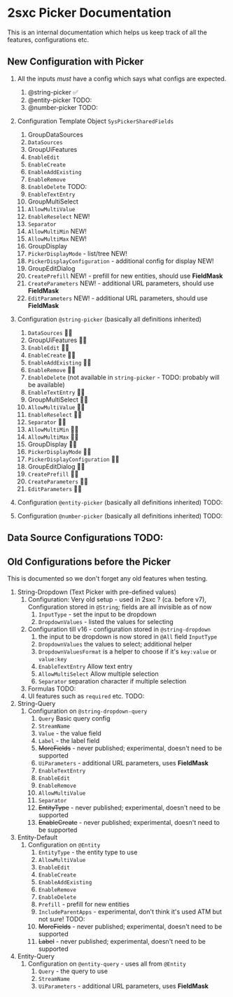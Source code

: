 # 2sxc Picker Documentation

This is an internal documentation which helps us keep track of all the features, configurations etc.


## New Configuration with Picker

1. All the inputs _must_ have a config which says what configs are expected.
    1. @string-picker ✅
    1. @entity-picker TODO:
    1. @number-picker TODO:

1. Configuration Template Object `SysPickerSharedFields`
    1. GroupDataSources
    1. `DataSources`
    1. GroupUiFeatures
    1. `EnableEdit`
    1. `EnableCreate`
    1. `EnableAddExisting`
    1. `EnableRemove`
    1. `EnableDelete` TODO:
    1. `EnableTextEntry`
    1. GroupMultiSelect
    1. `AllowMultiValue`
    1. `EnableReselect` NEW!
    1. `Separator`
    1. `AllowMultiMin` NEW!
    1. `AllowMultiMax` NEW!
    1. GroupDisplay
    1. `PickerDisplayMode` - list/tree NEW!
    1. `PickerDisplayConfiguration` - additional config for display NEW!
    1. GroupEditDialog
    1. `CreatePrefill` NEW! - prefill for new entities, should use **FieldMask**
    1. `CreateParameters` NEW! - additional URL parameters, should use **FieldMask**
    1. `EditParameters` NEW! - additional URL parameters, should use **FieldMask**

1. Configuration `@string-picker` (basically all definitions inherited)
    1. `DataSources` 👩‍👦
    1. GroupUiFeatures 👩‍👦
    1. `EnableEdit` 👩‍👦
    1. `EnableCreate` 👩‍👦
    1. `EnableAddExisting` 👩‍👦
    1. `EnableRemove` 👩‍👦
    1. `EnableDelete` (not available in `string-picker` - TODO: probably will be available)
    1. `EnableTextEntry` 👩‍👦
    1. GroupMultiSelect 👩‍👦
    1. `AllowMultiValue` 👩‍👦
    1. `EnableReselect` 👩‍👦
    1. `Separator` 👩‍👦
    1. `AllowMultiMin` 👩‍👦
    1. `AllowMultiMax` 👩‍👦
    1. GroupDisplay 👩‍👦
    1. `PickerDisplayMode` 👩‍👦
    1. `PickerDisplayConfiguration` 👩‍👦
    1. GroupEditDialog 👩‍👦
    1. `CreatePrefill` 👩‍👦
    1. `CreateParameters` 👩‍👦
    1. `EditParameters` 👩‍👦

1. Configuration `@entity-picker` (basically all definitions inherited) TODO:

1. Configuration `@number-picker` (basically all definitions inherited) TODO:


## Data Source Configurations TODO:



## Old Configurations before the Picker

This is documented so we don't forget any old features when testing.

1. String-Dropdown (Text Picker with pre-defined values)
    1. Configuration: Very old setup - used in 2sxc ? (ca. before v7),  
       Configuration stored in `@String`; fields are all invisible as of now
        1. `InputType` - set the input to be dropdown
        1. `DropdownValues` - listed the values for selecting
    1. Configuration till v16 - configuration stored in `@string-dropdown`
        1. the input to be dropdown is now stored in `@All` field `InputType`
        1. `DropdownValues` the values to select; additional helper
        1. `DropdownValuesFormat` is a helper to choose if it's `key:value` or `value:key`
        1. `EnableTextEntry` Allow text entry
        1. `AllowMultiSelect` Allow multiple selection
        1. `Separator` separation character if multiple selection
    1. Formulas TODO:
    1. UI features such as `required` etc. TODO:
1. String-Query
    1. Configuration on `@string-dropdown-query`
        1. `Query` Basic query config
        1. `StreamName`
        1. `Value` - the value field
        1. `Label` - the label field
        1. ~~MoreFields~~ - never published; experimental, doesn't need to be supported
        1. `UiParameters` - additional URL parameters, uses **FieldMask**
        1. `EnableTextEntry`
        1. `EnableEdit`
        1. `EnableRemove`
        1. `AllowMultiValue`
        1. `Separator`
        1. ~~EntityType~~ - never published; experimental, doesn't need to be supported
        1. ~~EnableCreate~~ - never published; experimental, doesn't need to be supported
1. Entity-Default
    1. Configuration on `@Entity`
        1. `EntityType` - the entity type to use
        1. `AllowMultiValue`
        1. `EnableEdit`
        1. `EnableCreate`
        1. `EnableAddExisting`
        1. `EnableRemove`
        1. `EnableDelete`
        1. `Prefill` - prefill for new entities
        1. `IncludeParentApps` - experimental, don't think it's used ATM but not sure! TODO:
        1. ~~MoreFields~~ - never published; experimental, doesn't need to be supported
        1. ~~Label~~ - never published; experimental, doesn't need to be supported
1. Entity-Query
    1. Configuration on `@entity-query` - uses all from `@Entity`
        1. `Query` - the query to use
        1. `StreamName`
        1. `UiParameters` - additional URL parameters, uses **FieldMask**
